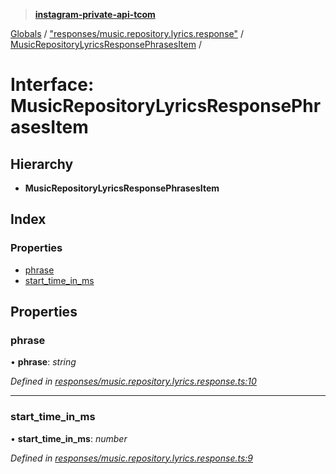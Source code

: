 > **[instagram-private-api-tcom](../README.md)**

[Globals](../README.md) / ["responses/music.repository.lyrics.response"](../modules/_responses_music_repository_lyrics_response_.md) / [MusicRepositoryLyricsResponsePhrasesItem](_responses_music_repository_lyrics_response_.musicrepositorylyricsresponsephrasesitem.md) /

# Interface: MusicRepositoryLyricsResponsePhrasesItem

## Hierarchy

* **MusicRepositoryLyricsResponsePhrasesItem**

## Index

### Properties

* [phrase](_responses_music_repository_lyrics_response_.musicrepositorylyricsresponsephrasesitem.md#phrase)
* [start_time_in_ms](_responses_music_repository_lyrics_response_.musicrepositorylyricsresponsephrasesitem.md#start_time_in_ms)

## Properties

###  phrase

• **phrase**: *string*

*Defined in [responses/music.repository.lyrics.response.ts:10](https://github.com/cuonglnhust/instagram-private-api-tcom/blob/3e16058/src/responses/music.repository.lyrics.response.ts#L10)*

___

###  start_time_in_ms

• **start_time_in_ms**: *number*

*Defined in [responses/music.repository.lyrics.response.ts:9](https://github.com/cuonglnhust/instagram-private-api-tcom/blob/3e16058/src/responses/music.repository.lyrics.response.ts#L9)*